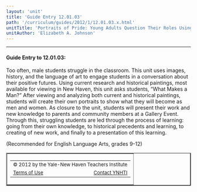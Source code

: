 ```yaml
---
layout: 'unit'
title: 'Guide Entry 12.01.03'
path: '/curriculum/guides/2012/1/12.01.03.x.html'
unitTitle: 'Portraits of Pride: Young Adults Question Their Roles Using Visual Arts'
unitAuthor: 'Elizabeth A. Johnson'
---
```


<body>
<hr/>
 <h4>
  Guide Entry to 12.01.03:
 </h4>
 <p>
  Too often, male students struggle in the classroom. This unit uses images, history, and the language of art to engage students in a conversation about their positive futures. Using current research and historical paintings, most available for viewing in New Haven, this unit asks students, “What Makes a Man?” After viewing and analyzing both current and historical paintings, students will create their own portraits to show what they will become as men and women. As closure to the unit, students will present their work and new knowledge to parents and community members at a Gallery Event. Through this, struggling students are led through the process of learning: going from their own knowledge, to historical precedents and learning, to creating of new work, and finally to a presentation of this learning.
 </p>
<p>
  (Recommended for English Language Arts, grades 9-12)
 </p>

<!-- BEGIN FOOTER (DO NOT EDIT FROM THIS LINE DOWN) -->
<table border="2" cellpadding="2" cellspacing="0" width="100%">
  <tr>
   <td>
    <table border="0" cellpadding="0" cellspacing="0">
     <tr>
      <td colspan="3">
       <font size="-1">
        © 2012 by the
Yale-New Haven Teachers Institute
       </font>
      </td>
     </tr>
     <tr>
      <td>
       <font size="-1">
        <a href="../../../../terms.html">
         Terms of Use
        </a>
       </font>
      </td>
      <td>
       <img height="1" name="count" onload="
if(document.images['count'].src.indexOf('&amp;') == -1)
document.images['count'].src += '&amp;' +
(document.referrer.length ? document.referrer : '&lt;NONE&gt;');" src="http://bin.yale.edu/~jz48/cgi-bin/count.pl?/curriculum/guides/2012/1/12.01.03.x.html" width="1"/>
      </td>
      <td align="right">
       <font size="-1">
        <a href="../../../../comments.html">
         Contact YNHTI
        </a>
       </font>
      </td>
     </tr>
    </table>
   </td>
  </tr>
 </table>
 <link href="/pix/ynhti.ico" rel="SHORTCUT ICON"/>
 <script type="text/javascript">
  var gaJsHost = (("https:" == document.location.protocol) ? "https://ssl." : "http://www.");
document.write(unescape("%3Cscript src='" + gaJsHost + "google-analytics.com/ga.js' type='text/javascript'%3E%3C/script%3E"));
 </script>
 <script type="text/javascript">
  try {
var pageTracker = _gat._getTracker("UA-8762042-2");
pageTracker._trackPageview();
} catch(err) {}
 </script>
</body>
